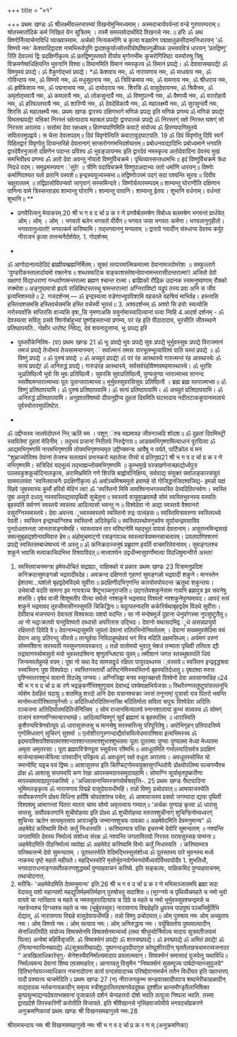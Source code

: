 +++
title = "०१"

+++
प्रथमः खण्डः 
ॐ श्रीलक्ष्मीवल्लभारम्यां विखनोमुनिमध्यमाम्। 
अस्मदाचार्यपर्यन्तां वन्डे गुरुपरम्पराम्॥ श्रोतस्मार्तादिकं कर्म निखिलं येन सूत्रितम् । तस्मै समस्तवेदार्थविदे विखनसे नमः.॥ 
हरिः ॐ अथ विष्णोर्नित्यार्चनाविधिं व्याख्यास्यामः. अर्चको नित्यकर्माणि च कृत्वा षडक्षरेण पद्माक्षतुळसीदामानिधारयन् 'ॐ विष्णवे नमः' केशवादिद्वादश नामभिरूर्वपुणि द्वादशकुर्यात्सोत्तरीयोष्ठीषाल्गुळीयक उभयपवित्रं धारयन् 'प्रतद्विष्णु' रिति देवालयं द्विः प्रदक्षिणीकृत्य ॐ प्रतद्विष्णुस्तवते वीर्याय मृगोनभीमः कुचरोगिरिष्ठाः यस्योरुषु त्रिषु विक्रमणेष्वधिक्षियन्ति भुवनानि विश्वा॥ विमानमिति विमानं नमस्कृत्य 
ॐ विमानं प्रपद्ये। 
ॐ देवावासम्प्रपद्ये! 
ॐ विष्णुमयं प्रपद्ये। 
ॐ वैकुणोद्भवं प्रपद्ये। 
*ॐ केशवाय नमः, ॐ नारायणाय नमः, ॐ माधवाय नमः, ॐ गोविन्दाय नमः, ॐ विष्णवे नमः, ॐ मधुसूदनाय नमः, ॐ त्रिविक्रमाय नमः, ॐ वामनाय नमः, ॐ श्रीधराय नमः, ॐ हृषीकेशाय नमः, ॐ पद्मनाभाय नमः, ॐ दामोदराय नमः. शिरसि ॐ वासुदेवायनमः, ॐ श्रियैनमः, ॐ अमृतोद्भवायै नमः, ॐ कमलायै नमः, ॐ लोकसुन्दर्यै नमः, ॐ विष्णुपत्न्यै नमः, ॐ वैष्णव्यै नमः, ॐ वरारोहायै नमः, ॐ हरिवल्लभायै नमः, ॐ शारिण्यै नमः, ॐ देवदेविकायै नमः, ॐ महालक्ष्म्यै नमः, ॐ सुरसुन्दर्यै नमः, शिरसि ॐ महालक्ष्म्यै नमः. 
प्रथमः खण्डः 
द्वारस्य दक्षिणभागे मणिकं प्रपद्य इति मणिकं प्रणम्य 
ॐ मणिकं प्रपद्ये! विमलम्प्रपद्ये! 
यन्रिकां निरस्तं रक्षेत्यादाय 
महाबलं प्रपद्ये! 
द्वारपालकं प्रपद्ये 
ॐ निरस्तग्ं रक्षो निरस्त घशग्ं सो निरस्ता अरातयः। 
ससोमा देवा रक्षध्वम्॥ 
हिरण्यपाणिमिति कवाटे संयोज्य 
ॐ हिरण्यपाणिमूतये सवितारमुपह्वये। स चेत्ता देवतापदम्॥ 
दिवं विवृणोत्विति कवाटावुद्घाटयति. 
19 
ॐ दिवं विवृणोतु दिवि स्वर्गं पिहितद्वारं विवृणोतु दिव्यन्तरिक्षे देवतानाग्ं साप्सरोगणमभिदर्शयताम्॥ प्रबोधनवाद्यादिभिः प्रबोध्यमाने भगवति द्वारदेवैरनुजातो दक्षिणेन पदान्तः प्रविश्य ॐ भुवङ्ञायनमः इति द्वारदेवं नमस्कृत्य अतोदेवादिना देवस्य मुखं समभिवीक्ष्य प्रणम्य 
ॐ अतो देवा अवन्तु नोयतो विष्णुर्विचक्रमे। पृथिव्यास्सप्तधामभिः॥ इदं विष्णुर्विचक्रमे त्रेधा निदधे पदम्। समूढमस्यपाग ंसुरे! ॥ त्रीणि पदाविचक्रमे विष्णुपाअदाभ्यः ततो धर्माणि धारयन्॥ विष्णोः कर्माणिपश्यत यतो व्रतानि पस्पशे॥ इन्द्रस्ययुज्यस्सभा॥ तद्विष्णोःपरमं पदग्ं सदा पश्यन्ति सूरयः॥ दिवीव चक्षुराततम् ॥ तद्विप्रासोविपन्यवो जागृवाग्ं सस्समिन्दते। विष्णोर्यत्परमम्पदम्॥ शाम्यन्तु घोराणीति दक्षिणान पाणिना वामे त्रिस्सन्ताड्य 
शाम्यन्तु घोराणि। शाम्यन्तु पापानि। शाम्यन्तु ईतयः। शुभानि वर्धनाम्। वर्धन्तां शुभानि॥ 
** 
* प्रणवैरित्यनु मेयाकरम्.20 
श्री भ ग व द र्चा प्र क र णे 
प्रणवैर्बलमश्रेण विबोध्य बलमश्रेण भगवन्तं प्रार्धयेत् 
ओम्। ओम् । ओम् । भगवतो बलेन भगवतो वीर्येण॥ भगवत जसा भगवतः कर्मणा। भगवतानुगृहीतो। भगवतानुध्यातो! भगवत्कर्म करिष्यामि। तद्भगवाननु मन्यताम् ॥ 
द्वाराग्रे गवादीन् संस्धाप्य देवस्य कर्पूर नीराजनं कृत्वा तत्तन्मनैर्दर्शयेत्. 1. गोदर्शनम् 
- 
ॐ आगोदानात्पठेदिदं ब्राह्मीयम्ब्रह्मनिर्मितम्। सूक्तं तत्पारमात्मिकमात्मा देवानामजरोमरेशः ॥ सम्फुल्लागे 'पुण्डरीकस्तालार्दायमो रक्तनेत्रः॥ शब्धस्फटिक सङ्काशस्तेषान्देवानामन्तरासीदन्तरात्मा!! 
अजितो देवो यक्षाणां विद्याधराणां गन्धर्वाणामन्तरात्मा ब्रह्मण श्चान्त रात्मा। ब्राह्मिको रौद्रिक उदानक स्समनुष्याणाम् रौक्को रुक्मोवा॥ अङ्गुष्ठमात्रो हृदये सन्निविष्टस्तस्थु षामन्तरात्मा! अग्निराविष्टो यद्रूपं तस्य प्रवा अनि स जीव इत्यभिशस्यते॥ 
2. गजदर्शनम् 
— 
ॐ इन्द्रस्यत्वा वज्रेणाभ्युपविशामि वहकाले वहश्रियं माभिर्वह। हस्त्यसि हस्तियशसमसि हस्तिवर्चसमसि हस्ति वर्चस्वी भूयसं॥ 3. अश्वदर्शनम् 
ॐ अश्वो सि हयोः स्यत्योसि नरोस्यर्वासि सप्तिरसि वाज्यसि वृषा_सि नृमणाअसि ययुर्नामास्यादित्यानां पत्वा न्विहि 4.आदर्श दर्शनम् - 
ॐ देवस्यत्वा सवितुः प्रसवे श्विनोर्बाहुभ्यां पूष्णोहस्ताभ्यां 
प्रणम्य, परं रंह इति पीठादादाय, भूरसीति जीवस्थाने प्रतिष्ठापयति.. गोक्षीर धारोष्ट निवेद्य, देवं शयनादुत्ताप्य, भूः प्रपद्य इरि 
+ पुब्जरीकेनिविष- (पा) 
प्रथमः खण्डः 
21 
ॐ भूः प्रपद्ये भुवः प्रपद्ये सुवः प्रपद्ये भूर्भुवस्सुवः प्रपद्ये विराजमानं तमजं प्रपद्ये तेजोमयं तेजसामप्यगम्यग् ं सर्वात्मानं तमसः पारभूतम्भूत्याविश्वं पाति यस्तं प्रपद्ये ॥ ॐ विष्णुं प्रपद्ये ॥ ॐ पुरुषं प्रपद्ये ॥ ॐ अच्युतं प्रपद्ये! 
ॐ परं रंह आस्थास्ये गारुत्मन्तं रंह आस्थास्येः 
ॐ सत्यं प्रपद्ये! 
ॐ अनिरुद्धं प्रपद्ये। गारुडंरंह आस्थास्ये, सर्वंसर्वरंहोवैष्णवमहमास्थास्ये। 
ॐ भूरसि भूःप्रतिष्ठित्यै भुवो सि भुवः प्रतिष्ठित्यै। 
सुवरसि सुवःप्रतिष्ठित्यै, 
पुण्यःपुण्या न्तरात्माभव 
सानन्द स्सर्वेषामन्तरात्माभवः पूतः पूतान्तरात्माभव॥ 
भूर्भुवस्सुवरसिसुवः प्रतिष्ठित्यै । 
ब्रह्म ब्रह्म स्तरात्माभव॥ 
ॐ विष्णुं प्रतिष्ठापयामि। ॐ पुरुषं प्रतिष्ठापयामि। 
ॐ सत्यं प्रतिष्ठापयामि। ॐ अच्युतं प्रतिष्ठापयामि। ॐ अनिरुद्धं प्रतिष्ठापयामि। 
अनुज्ञातश्शिष्यो दीपानुद्दीप्य दुहतां दिवमिति घटमादाय नदीतटाककूपानामलाभे पूर्वस्योत्तरमुपतिष्टेत. 
* 
ॐ उद्दीप्यस्व जातवेदोपघ्नं निर् ऋतिं मम । 
पशूग् ंश्च मह्यमावह जीवनञ्चदि शोदश॥ 
ॐ दुहतां दिवमिस्ट्री स्सवितेमां दुहतां मेदिनीम् । तदुभयं प्रजानां निरीतये निरुद्वेगाय॥ 
आड्यमभिगृष्णामित्याधानं पूरयित्वा 
ॐ आद्यमभिगृष्णामि नारमभिगृष्णामि तोयमभिगृष्णम्यमृत 
उद्दीप्यमन्त्रः आर्वेषु न पर्यते, पार्टिकोल यं मनं "शुभ्राज्योतिश्व देवानां तेजश्च सततप्रभं प्रभास्करो महातेजा रीप्यो यं प्रतिगृह्य21 
श्री भ ग प द र्चा प्र क र णे 
मभिगृष्णामि। सत्रिदिवं यद्भूत्यं तद्भाह्मन्तोयमभिगृष्णामि ॥ कुम्भमुखे वस्त्रखणेनाच्छाद्योर्ध्वपुऱ्ऱ पल्लवकुशकूर्चादिनालङृत्य, अरामिभ्रमिति गणे शिरसि बाह्वोर्वानिक्षिप्य, सर्ववाद्य संयुक्तं सर्वालङ्कारसंयुतं ग्राममालयंवा 'स्वस्तिवाचनैः प्रदक्षिणीकृत्य 
ॐ अर्वाञ्चमिश्रममुतो हवामहे यो गोजिद्धनजिदश्वजिद्य- इमन्नो यज्ञं विहवे जुषस्वास्य कुर्मो हरिवो मेदिनं 
त्वा! 
ॐ 'स्वस्तिनो मिमि तामश्विनाभगस्स्वस्ति देव्यदितिरनर्वणः। स्वस्ति पूषा असुरो दधातु नस्स्वस्तिद्यावापृथिवी सुचेतुना॥ स्वस्तये वायुमुपब्रवामहै सोमं स्वस्तिभुवनस्य यस्पतिः बृहस्पतिं सर्वगणं स्वस्तये स्वस्तय आदित्यासो भवन्तु नः॥ विश्वेदेवा नो अद्या स्वस्तये वैश्वानरो वसुरग्निस्स्वस्तये। देवा अवन्त्य ृभवस्स्वस्तये स्वस्तिनो रुद्रः पात्वंहसः॥ स्वस्तिमित्रावरुणा स्वस्तिपथ्ये रेवती। 
स्वस्तिन इन्द्रश्चाग्निश्च स्वस्तिनो अदितेकृधि॥ स्वस्तिपस्थोमनुचरेम सूर्याचन्द्रमसाविव पुनर्दधताघ्नता जानतासङ्गमेमहि। 
स्वस्त्ययनं तार मरिष्टनेमिं महद्भूतं वायसं देवतानाम्। असुरघ्नमिन्द्रसखं समत्सुबृहद्यशोनावमिवारु हेम॥ अंहोमुचमाट्गो रसङ्गयञ्च स्वस्त्यात्रेयम्मनसाचतारम्। प्रयतपाणिश्शरणं प्रपद्ये स्वस्तिसम्बाधेष्वभयं नो अस्तु॥ 
ॐ कनिक्रदज्जनुषं प्रब्रुवाण इयर्ति वाचमरितेवनावम्। सुमङ्गलश्च शकुने भवासि मत्वाकाचिदभिभा विश्व्याविदत्॥ मात्वाश्येन उद्वधीन्मासुपर्णोमात्वा विदधिषुमान्वीरो अस्ता! 
1. स्वस्तिवाचनमन्त्रा इमेयधोचितं सद्राह्याः, पाक्षिक्को यं प्रकारः 
प्रथमः खण्डः 
23 
पित्रामनुप्रदिशं कनिक्रदत्सुमङ्गळो भद्रवादीवदेह। अवक्रन्द दक्षिणतो गृहाणां सुमङ्गळो भद्रवादी शकुने। मानस्तेन ईशतमा...घशंलो बृहद्वदेमविदथे सुवीराः॥ प्रदक्षिणीदभिगृणन्ति कारवोवयोवदन्त ऋतुथा शकुन्तयः। उभेवाचौ वदति सामगा इव गायत्रञ्च त्रैष्टुभञ्चनुराजति॥ उद्गातेवशकुनेसाम गायनि ब्रह्मपुत्र इव सवनेषु शंससि। वृषेव वाजी शिशुमतीर 
पीत्या सर्वतो नश्शकुने भद्रमावद विश्वतो नश्शकुनेपुण्यमावद। 
आवदं स्त्वं शकुने भद्रमावद तूस्जीमासीनस्सुमतिं चिकिद्धिनः॥ यदुत्पतन्वदसि कर्करिर्यथाबृहद्वदेम विदथे सुवीराः। देवींवाच मजनयन्त देवास्तां विश्वरूपाः पशवो वदन्ति। सा नो मन्देषमूर्जं दुहाना धेनुर्वागस्मा नुपसुष्टुतैतु॥ आ नो भद्राःक्रतवो यन्तुविश्वतो दब्धासो अपरितास उद्भिदः। देवानो यथासदमिद्व ृधे असन्नप्रायुवो रक्षितारो दिवेदि वे॥ देवानाम्भद्रासुमति जूयतां देवानां रातिरभिनोनिवर्तताम् । देवानां सख्यमुपसेदिमा वयं देवान आयुः प्रतिरन्तु जीवसे॥ तान्पूर्वया निविदाहूमहेवयं भगं मित्र मदितिं दक्षमसिधम्। अर्यमणं वरुणं सोममश्विना सरस्वती नस्सुभगामयस्करत् ॥ तन्नो वातोमयो भुवातु भेषजं तन्माता पृथिवी तत्पिता द्यौः तद्रावाणस्सोमसुतो मयो भुवस्तदश्विना शृणुतन्धिष्ट्या युवम्॥ तमीशानं जगत स्तस्थुषस्पतिं धियं जिन्वमवसेहूमहे वयम्। पूषा नो यथा वेद सामसद्वृधे रक्षिता पायुरदब्धस्स ्वस्तये॥ स्वस्तिन इन्द्रवृद्धश्रवा स्स्वस्तिनः पूषा विश्ववेदाः। स्वस्तिनस्तार्यो अरिष्टनेमिस्स्वस्तिनो बृहस्पतिर्दधातु॥ 
पृषदश्वा मरुतः पृश्निमातरश्शुभं यावानो विदधेषु जग्मयः। अग्निजिह्वा मनव स्सूरचक्षसो विश्वेनो देवा अवसागमन्निह॥24 
श्री भ ग व द र्चा प्र क रणे 
भद्रङ्कर्णेभिश्शुणुयाम देवाभद्रं पश्येमाक्षभिर्यजत्राः॥ स्थिरैरण्णस्तुष्टुवांसस्तनूभि र्व्यशेम देवहितं यदायुः॥ शतमिन्नु शरदो अनि देवा यत्रानश्चक्रा जरसं तनूनाम्! पुत्रासो यत्र पितरो भवन्ति मानोमध्यारीरिषतायुर्गन्तोः॥ अदितिर्ध्वारदितिरन्तरिक्ष मदितिर्माता सपिता सपुत्रः विश्वेदेवा अदितिः पञ्चजना अतिदिर्घातमदितिर्जनित्विम् ॥ सोमं राजानमित्यालये स्नानशालायां कुम्भं सन्न्यस्य 
ॐ सोमग्ं राजानं वरुणमग्निमन्वारभामहे। आदित्यान्विष्णुग्ं सूर्यं ब्रह्माणं च बृहस्पतिम् ॥ धारास्विति कुशैरप्पवित्रेणवोत्पूय 
ॐ धारासुसप्तसु च मानसेषु सरस्सरित्सु परिपूरितेषु। अपोभिगृहन् प्रतिपादयिष्ये गृणोमिधत्ताग्ं सुचिरग्ं सुशर्मा ॥ एलोशीरागुरुगन्दाद्यैर्वासयित्वेदमापश्शिवा इत्यभिमस्त्र्य 
ॐ इदमापश्शिवश्शिवतमाश्शान्ताश्शान्ततमाश्शुभाश्शुभतमाः पूताः पूततमाः पुण्याः पुण्यतमा मेध्या मेध्यतमा अमृता अमृतरसाः। पूता ब्रह्मपवित्रेणपूता स्सूर्यस्य रश्मिभिः॥ अवधूतमिति गर्भालयादिसर्वत्र प्रदक्षिणं मार्जन्यासम्मार्जयित्वा पांस्वादीन् परिहृत्य 
ॐ अवधूतग्ं रक्षो वधूता अरातयः। अवधूतस्सोस्ति यो स्मान्वेष्टि यइ्च वयं द्विष्मः॥ आशासुसप्त इति किण्चिट्गोमययुक्तसुगन्धितोयैः प्रोक्ष्योपलिष्य पल्चगम्यैश्च प्रोक्ष 
ॐ आशासु सप्तस्वपि कण रेखा आपस्समग्रास्समुदावहामि। 
सोमाग्नि सूर्यामृतपुष्करीणा मापस्समावाह्यपुरस्करिष्ये ॥ 
'अधिवासनाभिमस्त्रणयोर्मश्रावृत्ति-. 
25 
प्रथमः खण्डः 
पैष्ट्यादिना भूमिमलङ्कृत्य 
ॐ नारायणाय विद्महे वासुदेवायधीमहि। तन्नो विष्णुः प्रचोदयात्॥ 
आमावाजस्येति सर्वोपकरणानि प्रोक्ष्य विधिना हवींषि चोपदंशांश्च पचेत्. 
ॐ आमावाजस्य प्रसवो जगम्यादा द्यावा पृथिवी विश्वशमू आमागन्तां पितरा मातरा चामा सोमो अमृतत्वाय गम्यात्॥ 
'अर्चकः पुण्याहं कृत्वा 
ॐ धारासु सप्तसु. 
सर्वोपकरणानि शुचीवोहव्या इति प्रोक्ष्य 
ॐ शुचीवोहव्या मरुतश्शुचीनाग्ं शुचिग्हिनोम्यध्वरग्ं शुचिभ्यः ऋतेन सत्यमृतसाप आयञ्चुछि जन्मानश्शुचयः पावकाः॥ अहमेवेदमिति देवमनुमान्य" 
ॐ अहमेवेदं करिष्यामि विभोः कर्तुं निधास्यति । करिष्याम्यत्र यत्कि इ्चत्तन्मे देवोरि सुमन्यताम् ॥ नश्यन्ति जगतामिति देवस्य निर्माल्यं संशोध्य संरक्ष 
ॐ नश्यन्ति जगतामितयो निरस्तः परावसुस्सह पाप्मना॥ 
अहमेवेदमिति पीठनिर्माल्यं व्यपोह्य 
ॐ अहमेवेदं करिष्यामि विभोः कर्तुं निधास्यति । करिष्याम्यत्र यत्क्कित्तन्मे देवो सुमन्यताम् । पूतस्तस्येति वेदिमद्भिस्सुसंशोध्य 
ॐ पूतस्तस्य पारे भुवनस्य मध्ये नाकस्य पृष्टे महतो महीयते। महद्भिस्सोरि मृसोर्भुवनयोर्गमनयोर्मेध्ययोर्विभवयोर्देव 1. शुभतिधौ, भगवदाराधनाङ्गसर्वोपकरणशुद्ध्यर्थं पुण्याहवाचनं करिष्ये. इति सङ्कल्पः, पाक्षिकमिदं पुण्याहवाचनम्. तथाचोदनात्. 
2. मरीचि- 'अहमेवेदमिति देवमनुमान्य' इति.26 
श्री भ ग व द र्चा प्र क र णे 
मभिसञ्जातमपि ब्रह्मा सदा वेदास्तु यशो महान्यशो महद्युतिर्महमतिर्महान् पुरुषोस्तु सदाशिवः॥ (भूरग्नये च पृथिव्यैचमहते च नमो भुवो वायवे चा न्तरिक्षाय च महते च नमस्सुवरादित्याय च दिवे च महते च नमो भूर्भुवस्सुवश्चन्द्रमसे च नक्षत्रेभ्यश्च दिग्भ्यश्च महते च नमः (भूर्बुवस्सुवः) 
नारायणाय विद्महेइति ध्रुवस्य पादपुष्पं पञ्चभिर्मूर्तिभि र्दद्यात्, 
ॐ नारायणाय विद्महे वासुदेवायधीमहि। 
तन्नो विष्णुः प्रचोदयात्॥ 
ओम् पुरुषाय नमः 
ओम् अच्युताय नमः। 
ओम् विष्णवे नमः। 
ओम् सत्याय नमः। 
ओम् अनिरुद्धाय नमः। 
पर्युषिततोय पुष्पमाल्यादीन् सेनाधिपतिपीठे संयोज्य विष्वक्सेनमि विष्वक्सेनमभ्यर्च्य (तथा श्रीभूम्योर्निर्माल्य मादाय सूत्रवतीजयामं यित्वा) अन्वेषां बहिर्विसृजति. 
ॐ विष्वक्सेनं प्रपद्ये! ॐ शास्त्रम्प्रपद्ये। 
ॐ हरम्प्रपद्ये 
ॐ अमितं प्रपद्ये! 
ॐ (नित्यानपायिनम्प्रपद्ये) ॐ(सूत्रवतीम्प्रपद्ये). पुष्पगन्दधूपदीपागुरु कोष्ठूशीरादीन् घृततैलछत्रचामरव्यजनादर 
" अत्रखिलाधिकारेभृगु- सेनेशस्यैवनिर्माल्यमादाय प्रयतात्मवान्। विष्वक्सेनं समासादं पूजयेत्तु यथाविधि॥ निर्माल्यमन्य देवानां शिष्य एवसमाहरेत्। आनाय्यतु विसृमैन "निष्वक्सेनं सुसम्पूज्य पार्षदोन्यान्त्सुपूजये" दितिभार्गवयज्ज्याधिकार नचनादोपना कार्य ग्रन्दसंवादाच्च परिषद्देवानामर्चनं ततैन विधीयत इति पक्षान्तरप् 
पादौ प्रक्यात्य चाचमेदिति॥ 
प्रथमः खण्डः 
27 
(न) नीराजनकुम्भ सन्ड्वारक्षादीपपात्र शब्दभेरीकाहळादीन् वाद्यवादक नर्तकगायकादीन् समृत्य स्त्रीशूद्रपतितपाषणवेददूषक दुश्शील भ्रान्तमौण्डृतैलाभिषिक्त कुष्ठ्युन्माद्यन्यदेवताभक्तानां पूजाकाले दर्शनं चेन्यहत्तरो दोषो भवति तत्पूजा निष्पला भवति. तस्मा द्वारप्रदेशे तिरस्करिणीं 
करोतीति विजायते. 
इति श्रीवैखानसे नृसिंहवाजपेयीये भगवदर्चाप्रकरणे 
अनुक्रमणिकायां प्रथमः खण्डः 
श्री विखनसमहागुरवे नमः.28 
 
श्रीरामचन्दाय नमः 
श्री विखनसमहागुरवे नमः 
श्री भ ग व द र्चा प्र क र ण म् 
(अनुक्रमणिका) 
